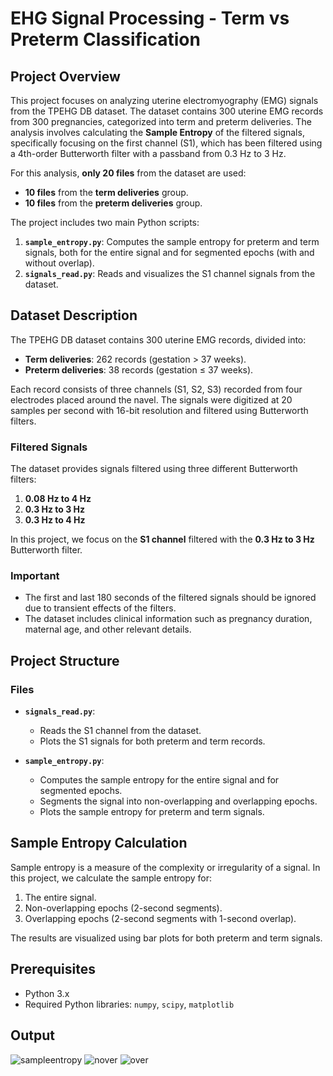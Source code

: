 # EHG Signal Processing - Term vs Preterm Classification

## Project Overview

This project focuses on analyzing uterine electromyography (EMG) signals from the TPEHG DB dataset. The dataset contains 300 uterine EMG records from 300 pregnancies, categorized into term and preterm deliveries. The analysis involves calculating the **Sample Entropy** of the filtered signals, specifically focusing on the first channel (S1), which has been filtered using a 4th-order Butterworth filter with a passband from 0.3 Hz to 3 Hz.

For this analysis, **only 20 files** from the dataset are used:
- **10 files** from the **term deliveries** group.
- **10 files** from the **preterm deliveries** group.

The project includes two main Python scripts:
1. **`sample_entropy.py`**: Computes the sample entropy for preterm and term signals, both for the entire signal and for segmented epochs (with and without overlap).
2. **`signals_read.py`**: Reads and visualizes the S1 channel signals from the dataset.

## Dataset Description

The TPEHG DB dataset contains 300 uterine EMG records, divided into:
- **Term deliveries**: 262 records (gestation > 37 weeks).
- **Preterm deliveries**: 38 records (gestation ≤ 37 weeks).

Each record consists of three channels (S1, S2, S3) recorded from four electrodes placed around the navel. The signals were digitized at 20 samples per second with 16-bit resolution and filtered using Butterworth filters.

### Filtered Signals
The dataset provides signals filtered using three different Butterworth filters:
1. **0.08 Hz to 4 Hz**
2. **0.3 Hz to 3 Hz**
3. **0.3 Hz to 4 Hz**

In this project, we focus on the **S1 channel** filtered with the **0.3 Hz to 3 Hz** Butterworth filter.

### Important
- The first and last 180 seconds of the filtered signals should be ignored due to transient effects of the filters.
- The dataset includes clinical information such as pregnancy duration, maternal age, and other relevant details.

## Project Structure

### Files
- **`signals_read.py`**:
  - Reads the S1 channel from the dataset.
  - Plots the S1 signals for both preterm and term records.
    
- **`sample_entropy.py`**: 
  - Computes the sample entropy for the entire signal and for segmented epochs.
  - Segments the signal into non-overlapping and overlapping epochs.
  - Plots the sample entropy for preterm and term signals.

## Sample Entropy Calculation

Sample entropy is a measure of the complexity or irregularity of a signal. In this project, we calculate the sample entropy for:
1. The entire signal.
2. Non-overlapping epochs (2-second segments).
3. Overlapping epochs (2-second segments with 1-second overlap).

The results are visualized using bar plots for both preterm and term signals.

## Prerequisites
- Python 3.x
- Required Python libraries: `numpy`, `scipy`, `matplotlib`

## Output
![sampleentropy](https://github.com/user-attachments/assets/4aa02156-7ff4-4782-bb3b-65c665ed2cc4)
![nover](https://github.com/user-attachments/assets/45518992-9f09-4e4c-b774-9741cbbe52e8)
![over](https://github.com/user-attachments/assets/07c7e02b-7ec6-4e5d-ab85-52253b1a16dc)
